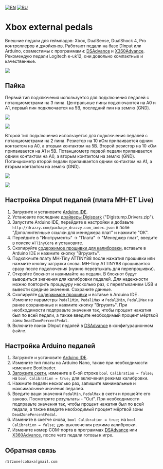 [![EN](https://user-images.githubusercontent.com/9499881/33184537-7be87e86-d096-11e7-89bb-f3286f752bc6.png)](https://github.com/r57zone/XboxExternalPedals/) 
[![RU](https://user-images.githubusercontent.com/9499881/27683795-5b0fbac6-5cd8-11e7-929c-057833e01fb1.png)](https://github.com/r57zone/XboxExternalPedals/blob/master/README.RU.md)

# Xbox external pedals
Внешние педали для геймпадов: Xbox, DualSense, DualShock 4, Pro контроллеров и джойконов. Работают педали на базе DInput или Arduino, совместимы с программами: [DSAdvance](https://github.com/r57zone/DSAdvance) и [X360Advance](https://github.com/r57zone/X360Advance). Рекомендую педали Logitech e-uk12, они довольно компактные и качественные.

[![](https://user-images.githubusercontent.com/9499881/195859587-65cdaca4-5abd-4594-b079-e388721ae25d.gif)](https://youtu.be/liI_7U_R0as)

## Пайка
Первый тип подключения используется для подключения педалей с потанциометрами на 3 пина. Центральные пины подключаются на А0 и А1, первый пин подключается на 5В, последний пин на землю (GND).

![](https://github.com/r57zone/XboxExternalPedals/assets/9499881/a949e917-2036-425d-9a41-ec9ec4fe7d8d)

![](https://user-images.githubusercontent.com/9499881/195832530-b340d0af-6b0d-4104-8a02-5b61916017a0.png)

Второй тип подключения используется для подключения педалей с потанциометрами на 2 пина. Резистор на 10 кОм припаивается одним контактом на A0, а вторым контактом на 5В. Второй резистор на 10 кОм припаивается на А1 и 5В. Потанциометр первой педали припаивается одним контактом на А0, а вторым контактом на землю (GND). Потанциометр второй педали припаивается одним контактом на А1, а вторым контактом на землю (GND). 

![](https://github.com/r57zone/XboxExternalPedals/assets/9499881/c1aa6a34-2b31-47d2-a648-3b9150848572)

![](https://user-images.githubusercontent.com/9499881/195828237-f4f72bb1-144a-4768-94bd-6808da9caba1.png)

## Настройка DInput педалей (плата MH-ET Live)
1. Загрузите и установите [Arduino IDE](https://www.arduino.cc/en/software).
2. Установите последние [драйверы Digispark](https://github.com/digistump/DigistumpArduino/releases/) ("Digistump.Drivers.zip").
3. Запустите Arduino IDE, перейдите в настройки и добавьте `http://drazzy.com/package_drazzy.com_index.json` в поле "Дополнителньые ссылки для менеджера плат" и нажмите "ОК".
4. Перейдите в "Инструменты" -> "Плата" -> "Менеджер плат", введите в поиске `ATTinyCore` и установите.
5. Скопируйте [содержимое прошивки для калибровки](https://github.com/r57zone/XboxExternalPedals/blob/master/MH-ET%20Live/Calibration.ino), вставьте в Arduino IDE и нажмите кнопку "Вгрузить".
6. Подключите плату MH-Tiny ATTINY88 после нажатия прошивки или нажмите кнопку загрузки снова. MH-Tiny ATTINY88 прошивается сразу после подключения (нужно перевтыкать для перепрошивки).
7. Откройте блокнот и нажимайте на педали. В блокнот будут выводиться значения для калибровки педалей. Для надежности можно повторить процедуру несколько раз, с перевтыканием USB и вывести средние значения. Сохраните данные.
8. Скопируйте [содержимое прошивки](https://github.com/r57zone/XboxExternalPedals/blob/master/MH-ET%20Live/Firmware.ino) и вставье в Arduino IDE . Измените параметры `Pedal1Min`, `Pedal1Max` и `Pedal2Min`, `Pedal2Max` на ранее сохраненные и нажмите кнопку "Вгрузить". При необходимости подправьте значения так, чтобы процент нажатия был по всей педали, а также введите необходимый процент мёртвой зоны `DeadZonePercentPedal`.
9. Включите поиск DInput педалей в [DSAdvance](https://github.com/r57zone/DSAdvance) в конфигурационном файле.

## Настройка Arduino педалей
1. Загрузите и установите [Arduino IDE](https://www.arduino.cc/en/software).
2. Измените тип платы на Arduino Nano, также при необходимости измените Bootloader.
3. [Загрузите скетч](https://github.com/r57zone/XboxExternalPedals/blob/master/Firmware.ino), измените в 6-ой строке `bool Calibration = false;` на `bool Calibration = true;` для включения режима калибровки.
4. Нажмите педали несколько раз, запишите минимальные и максимальные значения педалей.
5. Введите ваши значения `PedalMin`, `PedalMax` в скетч и прошейте его заново. Посмотрите результаты - "Out". При необходимости подправьте значения так, чтобы процент нажатия был по всей педали, а также введите необходимый процент мёртвой зоны `DeadZonePercentPedal`.
6. Измените в скетче снова, `bool Calibration = true;` на `bool Calibration = false;` для выключения режима калибровки.
7. Измените номер COM-порта в программах [DSAdvance](https://github.com/r57zone/DSAdvance) или [X360Advance](https://github.com/r57zone/X360Advance/), после чего педали готовы к игре.

## Обратная связь
`r57zone[собака]gmail.com`